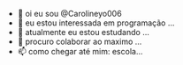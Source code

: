 - 👋 oi eu sou  @Carolineyo006
- 👀 eu estou interessada em programação ...
- 🌱 atualmente eu estou estudando ...
- 💞️ procuro colaborar ao maximo ...
- 📫  como chegar até mim: escola...

<!---
Carolineyo006/Carolineyo006 is a ✨ special ✨ repository because its `README.md` (this file) appears on your GitHub profile.
You can click the Preview link to take a look at your changes.
--->

